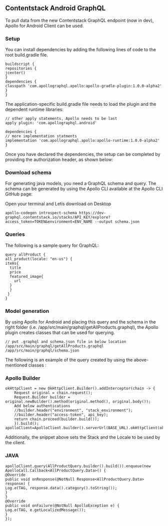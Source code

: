 
##  Contentstack Android GraphQL

To pull data from the new Contentstack GraphQL endpoint (now in dev), Apollo for Android Client can be used.

###  Setup

You can install dependencies by adding the following lines of code to the root build.gradle file.  

    buildscript {  
    repositories {  
    jcenter()  
    }  
    dependencies {  
    classpath 'com.apollographql.apollo:apollo-gradle-plugin:1.0.0-alpha2'  
    }  
    }

  
The application-specific build.gradle file needs to load the plugin and the dependent runtime libraries:

    // other apply statements, Apollo needs to be last  
    apply plugin: 'com.apollographql.android'  
    
    dependencies {  
    // more implementation statments  
    implementation 'com.apollographql.apollo:apollo-runtime:1.0.0-alpha2'  
    }

  
Once you have declared the dependencies, the setup can be completed by providing the authorization header, as shown below:  
  
  

### Download schema

For generating java models, you need a GraphQL schema and query. The schema can be generated by using the Apollo CLI available at the Apollo CLI GitHub page:

Open your terminal and Letís download on Desktop

    apollo-codegen introspect-schema https://dev-graphql.contentstack.io/stacks/API_KEY/explore?access_token=TOKEN&environment=ENV_NAME --output schema.json



### Queries

The following is a sample query for GraphQL:

    query allProduct {  
    all_product(locale: "en-us") {  
    items{  
      title  
      price  
      featured_image{  
        url  
      } 
      } 
     }  
    }



### Model generation

By using Apollo for Android and placing this query and the schema in the right folder (i.e. /app/src/main/graphql/getAllProducts.graphql), the Apollo plugin creates classes that can be used for querying.

    // put .graphql and schema.json file in below location
    /app/src/main/graphql/getAllProducts.graphql
    /app/src/main/graphql/schema.json

The following is an example of the query created by using the above-mentioned classes :

### Apollo Builder 

    okHttpClient = new OkHttpClient.Builder().addInterceptor(chain -> {  
        Request original = chain.request();  
        Request.Builder builder = original.newBuilder().method(original.method(), original.body());  
        Add below authentications  
        //builder.header("environment", "stack_environment");  
        //builder.header("access-token", api_key);  
        return chain.proceed(builder.build());  
        }).build();  
    apolloClient=ApolloClient.builder().serverUrl(BASE_URL).okHttpClient(okHttpClient).build();

  
Additionally, the snippet above sets the Stack and the Locale to be used by the client.





### JAVA

    apolloClient.query(AllProductQuery.builder().build()).enqueue(new ApolloCall.Callback<AllProductQuery.Data>() {  
    @Override  
    public void onResponse(@NotNull Response<AllProductQuery.Data> response) {  
    Log.e(TAG, response.data().category().toString());  
    }  
    }  
    @Override  
    public void onFailure(@NotNull ApolloException e) {  
    Log.e(TAG, e.getLocalizedMessage());  
    }  
    });

